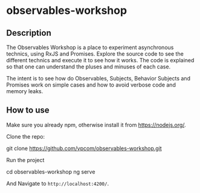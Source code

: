 # observables-workshop

## Description

The Observables Workshop is a place to experiment asynchronous technics, using RxJS and Promises.
Explore the source code to see the different technics and execute it to see how it works.
The code is explained so that one can understand the pluses and minuses of each case.

The intent is to see how do Observables, Subjects, Behavior Subjects and Promises work on simple cases and how to avoid verbose code and memory leaks.


## How to use

Make sure you already npm, otherwise install it from https://nodejs.org/.

Clone the repo:

  git clone https://github.com/vpcom/observables-workshop.git

Run the project

  cd observables-workshop
  ng serve
   
And Navigate to `http://localhost:4200/`.
